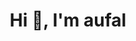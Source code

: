 <!-- ### Hi there 👋 -->

<!--
**aufall02/aufall02** is a ✨ _special_ ✨ repository because its `README.md` (this file) appears on your GitHub profile.

Here are some ideas to get you started:

- 🔭 I’m currently working on ...
- 🌱 I’m currently learning ...
- 👯 I’m looking to collaborate on ...
- 🤔 I’m looking for help with ...
- 💬 Ask me about ...
- 📫 How to reach me: ...
- 😄 Pronouns: ...
- ⚡ Fun fact: ...
-->

<h1 align="center">Hi 👋, I'm aufal</h1>
<!-- <h3 align="center">"Junior BackEnd Developer"</h3>

<p align="center">"Junior Backend Developer skilled in Golang, specializing in building efficient and scalable server applications. Experienced in designing RESTful APIs, managing databases, and collaborating cross-functionally. Enthusiastic about contributing to innovative projects and committed to continuous learning in the backend development landscape."</p>

<h3 align="center">Languages</h3>
<p align="center">
<a href="https://golang.org" target="_blank" rel="noreferrer"> <img src="https://raw.githubusercontent.com/devicons/devicon/master/icons/go/go-original.svg" alt="go" width="40" height="40"/>
</a>
</p>

<h3 align="center">DBMS</h3>
<p align="center">
 <a href="https://www.mysql.com/" target="_blank" rel="noreferrer"> <img src="https://raw.githubusercontent.com/devicons/devicon/master/icons/mysql/mysql-original-wordmark.svg" alt="mysql" width="40" height="40"/>
 </a>
 <a href="https://www.elastic.co" target="_blank" rel="noreferrer"> <img src="https://www.vectorlogo.zone/logos/elastic/elastic-icon.svg" alt="elasticsearch" width="40" height="40"/>
</a>
<a href="https://www.mongodb.com/" target="_blank" rel="noreferrer"> <img src="https://raw.githubusercontent.com/devicons/devicon/master/icons/mongodb/mongodb-original-wordmark.svg" alt="mongodb" width="40" height="40"/>
</a>
 <a href="https://redis.io" target="_blank" rel="noreferrer"> <img src="https://raw.githubusercontent.com/devicons/devicon/master/icons/redis/redis-original-wordmark.svg" alt="redis" width="40" height="40"/>
 </a>
</p>

<h3 align="center">Message Broker</h3>
<p align="center">
<a href="https://kafka.apache.org/" target="_blank" rel="noreferrer"> <img src="https://www.vectorlogo.zone/logos/apache_kafka/apache_kafka-icon.svg" alt="kafka" width="40" height="40"/> </a>
</p>

<h3 align="center">Tools</h3>
<p align="center">
<a href="https://www.docker.com/" target="_blank" rel="noreferrer"> <img src="https://raw.githubusercontent.com/devicons/devicon/master/icons/docker/docker-original-wordmark.svg" alt="docker" width="40" height="40"/>
</a>
<a href="https://www.gnu.org/software/bash/" target="_blank" rel="noreferrer"> <img src="https://www.vectorlogo.zone/logos/gnu_bash/gnu_bash-icon.svg" alt="bash" width="40" height="40"/>
</a>
<a href="https://git-scm.com/" target="_blank" rel="noreferrer"> <img src="https://www.vectorlogo.zone/logos/git-scm/git-scm-icon.svg" alt="git" width="40" height="40"/> 
</a>
<a href="https://www.linux.org/" target="_blank" rel="noreferrer"> <img src="https://raw.githubusercontent.com/devicons/devicon/master/icons/linux/linux-original.svg" alt="linux" width="40" height="40"/>
</a>
<a href="https://www.postman.com/" target="_blank" rel="noreferrer"> <img src="https://voyager.postman.com/logo/postman-logo-icon-orange.svg" alt="postman" width="40" height="40"/> </a>
</p>

<h3 align="center">Connect with me:</h3>
<p align="center">
<a href="https://www.codewars.com/users/fanchann" target="blank"><img align="center" src="https://www.codewars.com/packs/assets/logo.f607a0fb.svg" alt="fanchann" height="30" width="40"/>
</a>
<a href="https://codeberg.org/fanchann/" target="blank"><img align="center" src="https://codeberg.org/attachments/d915bf35-25ee-4a13-9597-f474a4b6c224" alt="fanchann" height="30" width="40"/>
</a>
<a href="https://www.linkedin.com/in/fannyan/" target="blank"><img align="center" src="https://www.svgrepo.com/show/448234/linkedin.svg" alt="fanchann" height="30" width="40"/>
</a>
</a>
<a href="https://medium.com/@fanchann" target="blank"><img align="center" src="https://www.svgrepo.com/show/521749/medium.svg" alt="fanchann" height="30" width="40"/>
</a>
</p> -->
